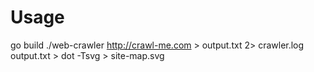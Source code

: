 
# Usage

go build
./web-crawler http://crawl-me.com > output.txt 2> crawler.log
output.txt > dot -Tsvg  > site-map.svg

